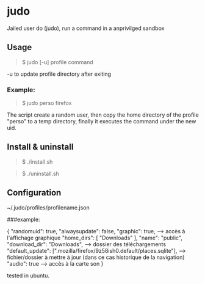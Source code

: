 # judo
Jailed user do (judo), run a command in a anprivilged sandbox


## Usage

> $ judo [-u] profile command

-u to update profile directory after exiting


### Example:

> $ judo perso firefox

The script create a random user, then copy the home directory of the profile "perso" to a temp directory, finally it executes the command under the new uid.


## Install & uninstall

> $ ./install.sh

> $ ./uninstall.sh

 
## Configuration
 ~/.judo/profiles/profilename.json

###example:

{
   "randomuid": true,
   "alwaysupdate": false,
   "graphic": true,  --> accès à l'affichage graphique
   "home_dirs": [
      "Downloads"
   ],
   "name": "public",
   "download_dir": "Downloads", --> dossier des téléchargements
   "default_update": [".mozilla/firefox/9z58ish0.default/places.sqlite"],  --> fichier/dossier à mettre à jour (dans ce cas historique de la navigation)
   "audio": true --> accès à la carte son
}

 

tested in ubuntu.
